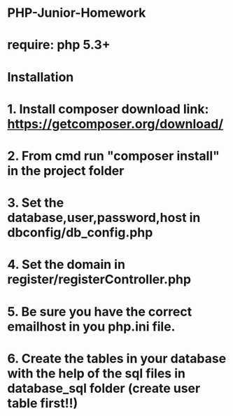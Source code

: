 # PHP-Junior-Homework
# require: php 5.3+

# Installation
# 1. Install composer download link: https://getcomposer.org/download/
# 2. From cmd run "composer install" in the project folder
# 3. Set the database,user,password,host in dbconfig/db_config.php
# 4. Set the domain in register/registerController.php
# 5. Be sure you have the correct emailhost  in you php.ini file.
# 6. Create the tables in your database with the help of the sql files in database_sql folder (create user table first!!)
